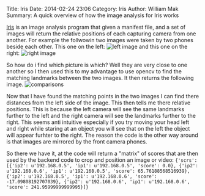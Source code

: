 Title: Iris
Date: 2014-02-24 23:06
Category: Iris
Author: William Mak
Summary: A quick overview of how the image analysis for Iris works

[Iris](https://github.com/IrisConstruct/iris) is an image analysis program that
given a manifest file, and a set of images will return the relative positions of
each capturing camera from one another. For example the follwowin two images
were taken by two phones beside each other. This one on the left: ![left
image](https://github.com/IrisConstruct/iris/blob/master/src/img/a.jpg?raw=true)
and this one on the right: ![right
image](https://github.com/IrisConstruct/iris/blob/master/src/img/b.jpg?raw=true)

So how do i find which picture is which? Well they are very close to one another
so I then used this to my advantage to use opencv to find
the matching landmarks between the two images. It then returns the following
image. ![comparisons](http://wmak.io/images/iris.jpg) 

Now that I have found the matching points in the two images I can find there
distances from the left side of the image. This then tells me there relative
positions. This is because the left camera will see the same landmarks further 
to the left and the right camera will see the landmarks further to the right.
This seems anti intuitive especially if you try moving your head left and right
while staring at an object you will see that on the left the object will appear
furhter to the right. The reason the code is the other way around is that images
are mirrored by the front camera phones.

So there we have it, at the code will return a "matrix" of scores that are then
used by the backend code to crop and position an image or video:
`{'scrs': [{'ip2': u'192.168.0.5', 'ip1': u'192.168.0.5', 'score': 0.0}, {'ip2':
u'192.168.0.6', 'ip1': u'192.168.0.5', 'score': 65.76188568516939}, {'ip2':
u'192.168.0.5', 'ip1': u'192.168.0.6', 'score': -17.09808192707039}, {'ip2':
u'192.168.0.6', 'ip1': u'192.168.0.6', 'score': 241.95999999999995}]}`
